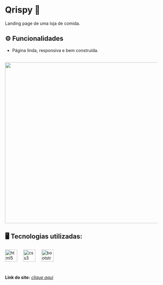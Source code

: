 # Qrispy 🥘
Landing page de uma loja de comida. <br>

## ⚙ Funcionalidades 
- Página linda, responsiva e bem construída. <br><br>

<img src="https://i.imgur.com/7e32alv.png" width="530px"/>

## 🖥️ Tecnologias utilizadas:<br>
###

<div align="left">
  <img src="https://cdn.jsdelivr.net/gh/devicons/devicon/icons/html5/html5-original.svg" height="40" alt="html5 logo"  />
  <img width="12" />
  <img src="https://cdn.jsdelivr.net/gh/devicons/devicon/icons/css3/css3-original.svg" height="40" alt="css3 logo"  />
  <img width="12" />
  <img src="https://cdn.jsdelivr.net/gh/devicons/devicon/icons/bootstrap/bootstrap-original.svg" height="40" alt="bootstrap logo"  />
  <img width="12" />
</div>
<br>

###

**Link do site:** <i>[clique aqui](https://lilian-carvalho25.github.io/Qrispy/) 

